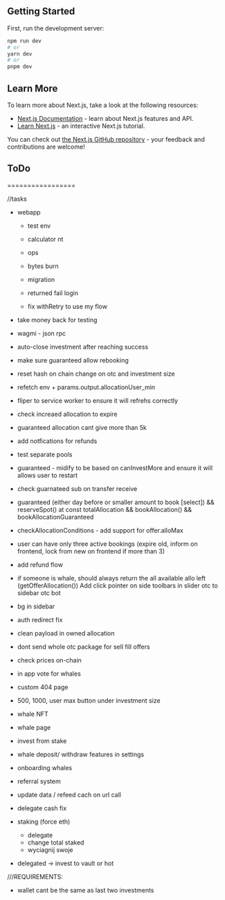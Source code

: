 ## Getting Started

First, run the development server:

```bash
npm run dev
# or
yarn dev
# or
pnpm dev
```

## Learn More

To learn more about Next.js, take a look at the following resources:

- [Next.js Documentation](https://nextjs.org/docs) - learn about Next.js features and API.
- [Learn Next.js](https://nextjs.org/learn) - an interactive Next.js tutorial.

You can check out [the Next.js GitHub repository](https://github.com/vercel/next.js/) - your feedback and contributions are welcome!


## ToDo
=================

//tasks
- webapp
  - test env
  - calculator nt
  - ops

  - bytes burn
  - migration
  - returned fail login
  - fix withRetry to use my flow



- take money back for testing
- wagmi - json rpc
- auto-close investment after reaching success
- make sure guaranteed allow rebooking
- reset hash on chain change on otc and investment size

- refetch env + params.output.allocationUser_min
- fliper to service worker to ensure it will refrehs correctly
- check increaed allocation to expire
- guaranteed allocation cant give more than 5k
- add notfications for refunds
- test separate pools
- guaranteed - midify to be based on canInvestMore and ensure it will allows user to restart 
- check guarnateed sub on transfer receive
- guaranteed (either day before or smaller amount to book [select]) && reserveSpot() at  const totalAllocation && bookAllocation()  && bookAllocationGuaranteed
- checkAllocationConditions - add support for offer.alloMax
- user can have only three active bookings (expire old, inform on frontend, lock from new on frontend if more than 3)
- add refund flow
- if someone is whale, should always return the all available allo left (getOfferAllocation())
  Add click pointer on side toolbars in slider
  otc to sidebar
  otc bot

- bg in sidebar
- auth redirect fix
- clean payload in owned allocation
- dont send whole otc package for sell fill offers
- check prices on-chain
- in app vote for whales
- custom 404 page
- 500, 1000, user max button under investment size

- whale NFT
- whale page
- invest from stake
- whale deposit/ withdraw features in settings
- onboarding whales
- referral system
- update data / refeed cach on url call

- delegate cash fix
- staking (force eth)
  - delegate
  - change total staked
  - wyciagnij swoje
- delegated -> invest to vault or hot

///REQUIREMENTS:
- wallet cant be the same as last two investments
